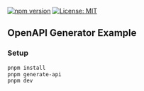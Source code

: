 [![npm version](https://badge.fury.io/js/otqs.svg)](https://badge.fury.io/js/otqs)
[![License: MIT](https://img.shields.io/badge/License-MIT-yellow.svg)](https://opensource.org/licenses/MIT)

## OpenAPI Generator Example

### Setup

```bash
pnpm install
pnpm generate-api
pnpm dev
```
